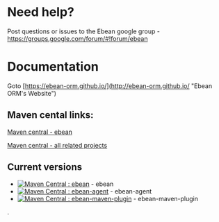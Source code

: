 # Need help?
Post questions or issues to the Ebean google group - https://groups.google.com/forum/#!forum/ebean

# Documentation
Goto [https://ebean-orm.github.io/](http://ebean-orm.github.io/ "Ebean ORM's Website")


## Maven cental links:
[Maven central - ebean](http://search.maven.org/#search%7Cgav%7C1%7Cg%3A%22org.avaje.ebean%22%20AND%20a%3A%22ebean%22 "maven central ebean")

[Maven central - all related projects](http://search.maven.org/#search%7Cga%7C1%7Cebean "maven central all related projects")

## Current versions
* [![Maven Central : ebean](https://maven-badges.herokuapp.com/maven-central/org.avaje.ebean/ebean/badge.svg)](https://maven-badges.herokuapp.com/maven-central/org.avaje.ebean/ebean) - ebean
* [![Maven Central : ebean-agent](https://maven-badges.herokuapp.com/maven-central/org.avaje.ebean/ebean-agent/badge.svg)](https://maven-badges.herokuapp.com/maven-central/org.avaje.ebean/ebean-agent) - ebean-agent
* [![Maven Central : ebean-maven-plugin](https://maven-badges.herokuapp.com/maven-central/org.avaje.ebean/ebean-maven-plugin/badge.svg)](https://maven-badges.herokuapp.com/maven-central/org.avaje.ebean/ebean-maven-plugin) - ebean-maven-plugin

.
